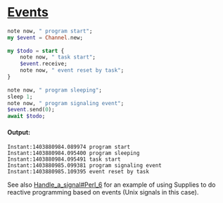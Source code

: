 [1]: https://rosettacode.org/wiki/Events

# [Events][1]

```raku
note now, " program start";
my $event = Channel.new;
 
my $todo = start {
    note now, " task start";
    $event.receive;
    note now, " event reset by task";
}
 
note now, " program sleeping";
sleep 1;
note now, " program signaling event";
$event.send(0);
await $todo;
```

#### Output:
```
Instant:1403880984.089974 program start
Instant:1403880984.095400 program sleeping
Instant:1403880984.095491 task start
Instant:1403880985.099381 program signaling event
Instant:1403880985.109395 event reset by task
```


See also [Handle_a_signal#Perl_6](https://rosettacode.org/wiki/Handle_a_signal#Perl_6) for an example of using Supplies to do reactive programming based on events (Unix signals in this case).